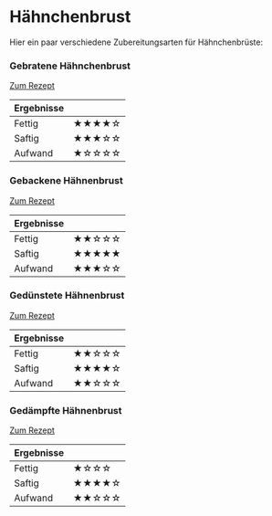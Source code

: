 # Hähnchenbrust

Hier ein paar verschiedene Zubereitungsarten für Hähnchenbrüste:

### Gebratene Hähnchenbrust
[Zum Rezept](Gebratene_Haehnchenbrust.md)

| Ergebnisse | |
| ------ | ----- |
| Fettig | ★★★★☆ |
| Saftig | ★★★☆☆ |
| Aufwand | ★☆☆☆☆ |


### Gebackene Hähnenbrust
[Zum Rezept](Gebackene_Haehnchenbrust.md)

| Ergebnisse | |
| ------ | ----- |
| Fettig | ★★☆☆☆ |
| Saftig | ★★★★★ |
| Aufwand | ★★★☆☆ |


### Gedünstete Hähnenbrust
[Zum Rezept](Geduenstete_Haehnchenbrust.md)

| Ergebnisse | |
| ------ | ----- |
| Fettig | ★★☆☆☆ |
| Saftig | ★★★★☆ |
| Aufwand | ★★☆☆☆ |


### Gedämpfte Hähnenbrust
[Zum Rezept](Gedaempfte_Haehnchenbrust.md)

| Ergebnisse | |
| ------ | ----- |
| Fettig | ★☆☆☆ |
| Saftig | ★★★★☆ |
| Aufwand | ★★☆☆☆ |


